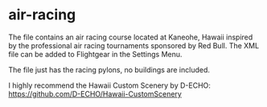 # air-racing
 
The file contains an air racing course located at Kaneohe, Hawaii inspired
by the professional air racing tournaments sponsored by Red Bull. The XML file
can be added to Flightgear in the Settings Menu.

The file just has the racing pylons, no buildings are included.

I highly recommend the Hawaii Custom Scenery by D-ECHO:
https://github.com/D-ECHO/Hawaii-CustomScenery

